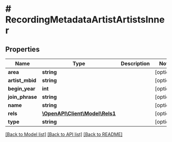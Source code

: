 # # RecordingMetadataArtistArtistsInner

## Properties

Name | Type | Description | Notes
------------ | ------------- | ------------- | -------------
**area** | **string** |  | [optional]
**artist_mbid** | **string** |  | [optional]
**begin_year** | **int** |  | [optional]
**join_phrase** | **string** |  | [optional]
**name** | **string** |  | [optional]
**rels** | [**\OpenAPI\Client\Model\Rels1**](Rels1.md) |  | [optional]
**type** | **string** |  | [optional]

[[Back to Model list]](../../README.md#models) [[Back to API list]](../../README.md#endpoints) [[Back to README]](../../README.md)
